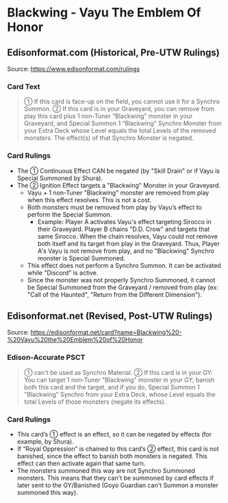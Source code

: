 # Blackwing - Vayu The Emblem Of Honor

## Edisonformat.com (Historical, Pre-UTW Rulings)

Source: https://www.edisonformat.com/rulings

### Card Text

> ① If this card is face-up on the field, you cannot use it for a Synchro Summon. ② If this card is in your Graveyard, you can remove from play this card plus 1 non-Tuner “Blackwing” monster in your Graveyard, and Special Summon 1 “Blackwing” Synchro Monster from your Extra Deck whose Level equals the total Levels of the removed monsters. The effect(s) of that Synchro Monster is negated.

### Card Rulings

*   The ① Continuous Effect CAN be negated (by "Skill Drain" or if Vayu is Special Summoned by Shura).
*   The ② Ignition Effect targets a "Blackwing" Monster in your Graveyard.
    *   Vayu + 1 non-Tuner "Blackwing" monster are removed from play when this effect resolves. This is not a cost.
    *   Both monsters must be removed from play by Vayu’s effect to perform the Special Summon.
        *   Example: Player A activates Vayu's effect targeting Sirocco in their Graveyard. Player B chains "D.D. Crow" and targets that same Sirocco. When the chain resolves, Vayu could not remove both itself and its target from play in the Graveyard. Thus, Player A's Vayu is not remove from play, and no "Blackwing" Synchro monster is Special Summoned.
    *   This effect does not perform a Synchro Summon. It can be activated while "Discord" is active.
    *   Since the monster was not properly Synchro Summoned, it cannot be Special Summoned from the Graveyard / removed from play (ex: "Call of the Haunted", "Return from the Different Dimension").

## Edisonformat.net (Revised, Post-UTW Rulings)

Source: https://edisonformat.net/card?name=Blackwing%20-%20Vayu%20the%20Emblem%20of%20Honor

### Edison-Accurate PSCT

> ① can't be used as Synchro Material.
> ② If this card is in your GY:
> You can target 1 non-Tuner "Blackwing" monster in your GY; banish both this card and the target, and if you do, Special Summon 1 "Blackwing” Synchro from your Extra Deck, whose Level equals the total Levels of those monsters (negate its effects).

### Card Rulings

*   This card’s ① effect is an effect, so it can be negated by effects (for example, by Shura).
*   If “Royal Oppression” is chained to this card’s ② effect, this card is not banished, since the effect to banish both monsters is negated. This effect can then activate again that same turn.
*   The monsters summoned this way are not Synchro Summoned monsters.
This means that they can't be summoned by card effects if later sent to the GY/Banished (Goyo Guardian can't Summon a monster summoned this way).
            